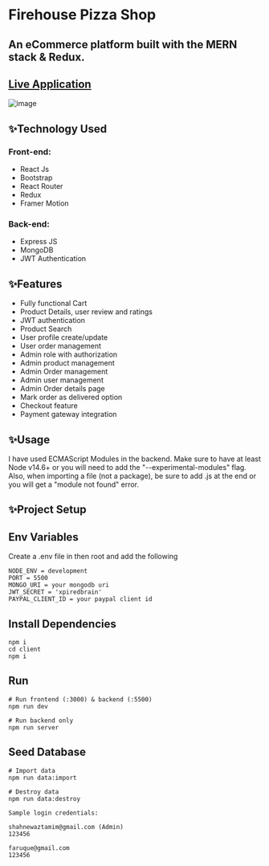 # Firehouse Pizza Shop
## An eCommerce platform built with the MERN stack & Redux.
## [Live Application](https://firehousepizza.herokuapp.com/)
![image](https://user-images.githubusercontent.com/19238216/123558702-824df200-d7b9-11eb-9722-82f50116b94e.png)


## ✨Technology Used

### Front-end: 
- React Js
- Bootstrap
- React Router
- Redux
- Framer Motion

### Back-end:
- Express JS
- MongoDB
- JWT Authentication

## ✨Features
- Fully functional Cart
- Product Details, user review and ratings
- JWT authentication
- Product Search
- User profile create/update
- User order management
- Admin role with authorization
- Admin product management
- Admin Order management
- Admin user management
- Admin Order details page
- Mark order as delivered option
- Checkout feature
- Payment gateway integration

## ✨Usage
I have used ECMAScript Modules in the backend. Make sure to have at least Node v14.6+ or you will need to add the "--experimental-modules" flag. Also, when importing a file (not a package), be sure to add .js at the end or you will get a "module not found" error.


## ✨Project Setup
## Env Variables
Create a .env file in then root and add the following

```
NODE_ENV = development
PORT = 5500
MONGO_URI = your mongodb uri
JWT_SECRET = 'xpiredbrain'
PAYPAL_CLIENT_ID = your paypal client id
```
## Install Dependencies
```
npm i
cd client
npm i
```

## Run
```
# Run frontend (:3000) & backend (:5500)
npm run dev

# Run backend only
npm run server
```

## Seed Database
``` 
# Import data
npm run data:import

# Destroy data
npm run data:destroy
```
```
Sample login credentials:

shahnewaztamim@gmail.com (Admin)
123456

faruque@gmail.com
123456
```



